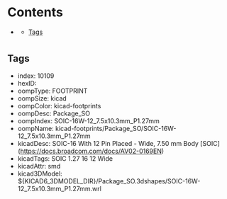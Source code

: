 



Contents
========

* [](#)
	* [Tags](#tags)

# 

## Tags

- index: 10109
- hexID: 
- oompType: FOOTPRINT
- oompSize: kicad
- oompColor: kicad-footprints
- oompDesc: Package_SO
- oompIndex: SOIC-16W-12_7.5x10.3mm_P1.27mm
- oompName: kicad-footprints/Package_SO/SOIC-16W-12_7.5x10.3mm_P1.27mm
- kicadDesc: SOIC-16 With 12 Pin Placed - Wide, 7.50 mm Body [SOIC] (https://docs.broadcom.com/docs/AV02-0169EN)
- kicadTags: SOIC 1.27 16 12 Wide
- kicadAttr: smd
- kicad3DModel: ${KICAD6_3DMODEL_DIR}/Package_SO.3dshapes/SOIC-16W-12_7.5x10.3mm_P1.27mm.wrl
